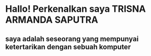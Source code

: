 # Hallo! Perkenalkan saya TRISNA ARMANDA SAPUTRA
## saya adalah seseorang yang mempunyai ketertarikan dengan sebuah komputer